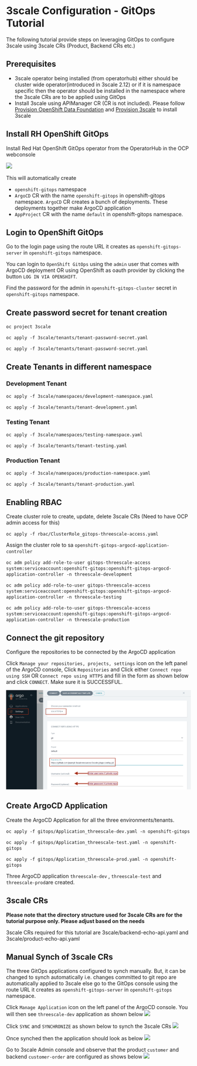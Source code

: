 # 3scale Configuration - GitOps Tutorial

The following tutorial provide steps on leveraging GitOps to configure 3scale using 
3scale CRs (Product, Backend CRs etc.)

## Prerequisites
- 3scale operator being installed (from operatorhub) either should be cluster wide operator(introduced in 3scale 2.12) or if it is namespace specific then the operator should be installed in the namespace where the 3scale CRs are to be applied using GitOps
- Install 3scale using APIManager CR (CR is not included). Please follow [Provision OpenShift Data Foundation](https://github.com/3scale-demos/ossm-3scale-wasm#provision-openshift-data-foundation) and [Provision 3scale](https://github.com/3scale-demos/ossm-3scale-wasm#provision-3scale) to install 3scale

## Install RH OpenShift GitOps
Install Red Hat OpenShift GitOps operator from the OperatorHub in the OCP webconsole

![](images/gitops-operator.png)

This will automatically create 
- `openshift-gitops` namespace 
- `ArgoCD` CR with the name `openshift-gitops` in openshift-gitops namespace.
 `ArgoCD` CR creates a bunch of deployments. These deployments together make ArgoCD application
- `AppProject` CR with the name `default` in openshift-gitops namespace.

## Login to OpenShift GitOps
Go to the login page using the route URL it creates as `openshift-gitops-server` in `openshift-gitops` namespace.

You can login to `OpenShift GitOps` using the `admin` user that comes with ArgoCD deployment OR using
OpenShift as oauth provider by clicking the button `LOG IN VIA OPENSHIFT`.

Find the password for the admin in `openshift-gitops-cluster` secret in `openshift-gitops` namespace.

## Create password secret for tenant creation

```
oc project 3scale
```
```
oc apply -f 3scale/tenants/tenant-password-secret.yaml
```
```
oc apply -f 3scale/tenants/tenant-password-secret.yaml
```

## Create Tenants in different namespace

### Development Tenant

```
oc apply -f 3scale/namespaces/development-namespace.yaml
```
```
oc apply -f 3scale/tenants/tenant-development.yaml
```
### Testing Tenant
```
oc apply -f 3scale/namespaces/testing-namespace.yaml
```
```
oc apply -f 3scale/tenants/tenant-testing.yaml
```

### Production Tenant
```
oc apply -f 3scale/namespaces/production-namespace.yaml
```
```
oc apply -f 3scale/tenants/tenant-production.yaml
```


## Enabling RBAC
Create cluster role to create, update, delete 3scale CRs (Need to have OCP admin access for this)

```
oc apply -f rbac/ClusterRole_gitops-threescale-access.yaml
```
Assign the cluster role to sa `openshift-gitops-argocd-application-controller`

```
oc adm policy add-role-to-user gitops-threescale-access system:serviceaccount:openshift-gitops:openshift-gitops-argocd-application-controller -n threescale-development
```
```
oc adm policy add-role-to-user gitops-threescale-access system:serviceaccount:openshift-gitops:openshift-gitops-argocd-application-controller -n threescale-testing
```
```
oc adm policy add-role-to-user gitops-threescale-access system:serviceaccount:openshift-gitops:openshift-gitops-argocd-application-controller -n threescale-production
```

## Connect the git repository

Configure the repositories to be connected by the ArgoCD application 

Click `Manage your repositories, projects, settings` icon on the left panel of the ArgoCD console, Click 
`Repositories` and Click either `Connect repo using SSH` OR `Connect repo using HTTPS` and fill in the form as shown below and click `CONNECT`. Make sure it is SUCCESSFUL.

![](images/gitops-connectrepo.png)

## Create ArgoCD Application
 
Create the ArgoCD Application for all the three environments/tenants. 

```
oc apply -f gitops/Application_threescale-dev.yaml -n openshift-gitops
```
```
oc apply -f gitops/Application_threescale-test.yaml -n openshift-gitops
```
```
oc apply -f gitops/Application_threescale-prod.yaml -n openshift-gitops
```
Three ArgoCD application `threescale-dev` , `threescale-test` and `threescale-prod`are created.

## 3scale CRs
**Please note that the directory structure used for 3scale CRs are for the tutorial purpose only. Please adjust based on the needs**

3scale CRs required for this tutorial are 3scale/backend-echo-api.yaml and 3scale/product-echo-api.yaml

## Manual Synch of 3scale CRs

The three GitOps applications configured to synch manually. But, it can be changed to synch automatically i.e. changes committed to git repo are automatically applied to 3scale else go to the GitOps console using the route URL it creates as `openshift-gitops-server` in `openshift-gitops` namespace.

Click `Manage Application` icon on the left panel of the ArgoCD console. You will then see `threescale-dev` application as shown below
![](images/gitops-application.png)

Click `SYNC` and `SYNCHRONIZE` as shown below to synch the 3scale CRs 
![](images/gitops-synch.png)

Once synched then the application should look as below
![](images/gitops-synched.png)

Go to 3scale Admin console and observe that the product `customer` and backend `customer-order` are configured as shows below
![](images/3scale-synch.png)